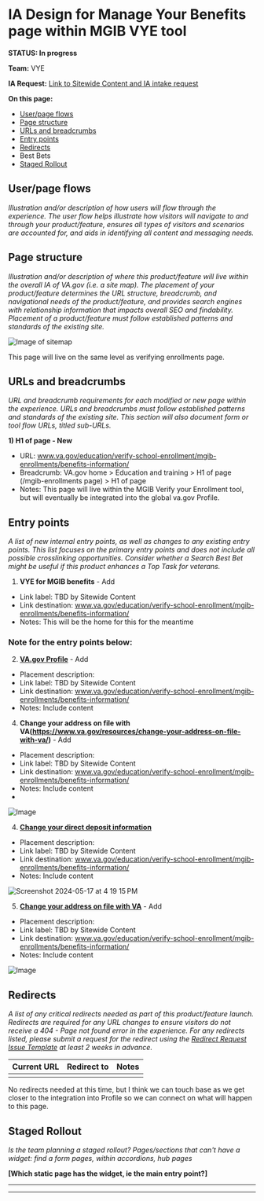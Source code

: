  # IA Design for Manage Your Benefits page within MGIB VYE tool
**STATUS: In progress**

**Team:** VYE

**IA Request:** [Link to Sitewide Content and IA intake request](https://github.com/department-of-veterans-affairs/va.gov-team/issues/82157)

**On this page:**
- [User/page flows](#flows)
- [Page structure](#map)
- [URLs and breadcrumbs](#url)
- [Entry points](#nav)
- [Redirects](#redirects)
- Best Bets
- [Staged Rollout](#stagedrollout)


## <a name="flows"></a>User/page flows <br>
*Illustration and/or description of how users will flow through the experience. The user flow helps illustrate how visitors will navigate to and through your product/feature, ensures all types of visitors and scenarios are accounted for, and aids in identifying all content and messaging needs.*


## <a name="map"></a>Page structure<br>
*Illustration and/or description of where this product/feature will live within the overall IA of VA.gov (i.e. a site map). The placement of your product/feature determines the URL structure, breadcrumb, and navigational needs of the product/feature, and provides search engines with relationship information that impacts overall SEO and findability. Placement of a product/feature must follow established patterns and standards of the existing site.*

![Image of sitemap](https://github.com/department-of-veterans-affairs/va.gov-team/assets/122128479/a1ba9566-c3ba-4dd0-b07a-fbcb38721ba8)

This page will live on the same level as verifying enrollments page.

## <a name="url"></a>URLs and breadcrumbs
*URL and breadcrumb requirements for each modified or new page within the experience. URLs and breadcrumbs must follow established patterns and standards of the existing site. This section will also document form or tool flow URLs, titled sub-URLs.*


**1) H1 of page - New**
- URL: www.va.gov/education/verify-school-enrollment/mgib-enrollments/benefits-information/
- Breadcrumb: VA.gov home > Education and training > H1 of page (/mgib-enrollments page) > H1 of page
- Notes: This page will live within the MGIB Verify your Enrollment tool, but will eventually be integrated into the global va.gov Profile.

## <a name="nav"></a>Entry points <br>
*A list of new internal entry points, as well as changes to any existing entry points. This list focuses on the primary entry points and does not include all possible crosslinking opportunities. Consider whether a Search Best Bet might be useful if this product enhances a Top Task for veterans.*


1. **VYE for MGIB benefits** - Add
  - Link label: TBD by Sitewide Content
  - Link destination: www.va.gov/education/verify-school-enrollment/mgib-enrollments/benefits-information/
  - Notes: This will be the home for this for the meantime

### Note for the entry points below: 

2. **[VA.gov Profile](https://staging.va.gov/profile)** - Add
  - Placement description: 
  - Link label: TBD by Sitewide Content
  - Link destination: www.va.gov/education/verify-school-enrollment/mgib-enrollments/benefits-information/
  - Notes: Include content 

4. **Change your address on file with VA(https://www.va.gov/resources/change-your-address-on-file-with-va/)** - Add
  - Placement description: 
  - Link label: TBD by Sitewide Content
  - Link destination: www.va.gov/education/verify-school-enrollment/mgib-enrollments/benefits-information/
  - Notes: Include content
  - 
![Image](https://github.com/department-of-veterans-affairs/va.gov-team/assets/122128479/550fcada-8f61-4b72-bef0-91122d048d6c)


4. **[Change your direct deposit information](https://www.va.gov/change-direct-deposit/)**
  - Placement description: 
  - Link label: TBD by Sitewide Content
  - Link destination: www.va.gov/education/verify-school-enrollment/mgib-enrollments/benefits-information/
  - Notes: Include content

![Screenshot 2024-05-17 at 4 19 15 PM](https://github.com/department-of-veterans-affairs/va.gov-team/assets/122128479/9868b71c-ed9c-4bce-9620-3b425df9ff6a)

5. **[Change your address on file with VA](https://www.va.gov/resources/change-your-address-on-file-with-va/)** - Add
  - Placement description: 
  - Link label: TBD by Sitewide Content
  - Link destination: www.va.gov/education/verify-school-enrollment/mgib-enrollments/benefits-information/
  - Notes: Include content 

 ![Image](https://github.com/department-of-veterans-affairs/va.gov-team/assets/122128479/dca3b3f3-3d2e-4594-bab1-54da0e604302)

 
## <a name="redirects"></a>Redirects <br>
*A list of any critical redirects needed as part of this product/feature launch. Redirects are required for any URL changes to ensure visitors do not receive a 404 - Page not found error in the experience. For any redirects listed, please submit a request for the redirect using the [Redirect Request Issue Template](https://github.com/department-of-veterans-affairs/va.gov-team/issues/new?assignees=jennymayoco%2C+kristinoletmuskat%2C+strelichl%2C+FranECross&labels=sitewide+CAIA%2C+Sitewide+IA%2C+Public+Websites%2C+VA.gov+frontend%2C+Redirect+request&projects=&template=redirect-request.md&title=Redirect+Request) at least 2 weeks in advance.*  


Current URL | Redirect to | Notes
--- | --- | ---
 |  | 

 No redirects needed at this time, but I think we can touch base as we get closer to the integration into Profile so we can connect on what will happen to this page.

## <a name="stagedrollout"></a>Staged Rollout<br>
*Is the team planning a staged rollout? Pages/sections that can't have a widget: find a form pages, within accordions, hub pages*

**[Which static page has the widget, ie the main entry point?]**




<hr>
<hr>
